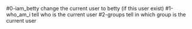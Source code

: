 #0-iam_betty 
change the current user to betty (if this user exist)
#1-who_am_i
tell who is the current user
#2-groups
tell in which group is the current user
